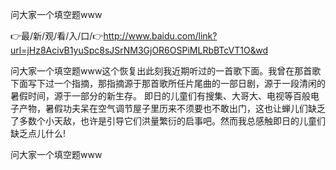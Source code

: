 问大家一个填空题www

👉最/新/观/看/入/口/👉http://www.baidu.com/link?url=jHz8AcivB1yuSpc8sJSrNM3GjOR6OSPiMLRbBTcVT1O&wd

问大家一个填空题www这个恢复出此刻我近期听过的一首歌下面。我曾在那首歌下面写下过一个指摘，那指摘源于那首歌所任片尾曲的一部日剧，源于一段清闲的暑假时间，源于一部分的新生存。
即日的儿童们有搜集、大哥大、电视等百般电子产物，暑假功夫呆在空气调节屋子里历来不须要也不敢出门，这也让蝉儿们缺乏了多数个小天敌，也许是引导它们洪量繁衍的启事吧。然而我总感触即日的儿童们缺乏点儿什么!


问大家一个填空题www
